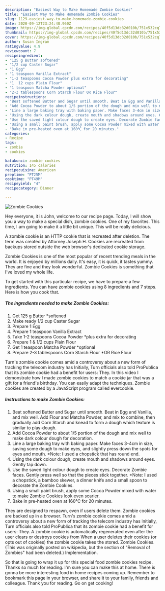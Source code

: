 ```yaml
---
description: "Easiest Way to Make Homemade Zombie Cookies"
title: "Easiest Way to Make Homemade Zombie Cookies"
slug: 1129-easiest-way-to-make-homemade-zombie-cookies
date: 2020-09-12T23:24:48.960Z
image: https://img-global.cpcdn.com/recipes/40f5d13dc32d010b/751x532cq70/zombie-cookies-recipe-main-photo.jpg
thumbnail: https://img-global.cpcdn.com/recipes/40f5d13dc32d010b/751x532cq70/zombie-cookies-recipe-main-photo.jpg
cover: https://img-global.cpcdn.com/recipes/40f5d13dc32d010b/751x532cq70/zombie-cookies-recipe-main-photo.jpg
author: Susan Ingram
ratingvalue: 4.9
reviewcount: 7
recipeingredient:
- "125 g Butter softened"
- "1/2 cup Caster Sugar"
- "1 Egg"
- "1 teaspoon Vanilla Extract"
- "1-2 teaspoons Cocoa Powder plus extra for decorating"
- "1  12 cups Plain Flour"
- "1 teaspoon Matcha Powder optional"
- "2-3 tablespoons Corn Starch Flour OR Rice Flour"
recipeinstructions:
- "Beat softened Butter and Sugar until smooth. Beat in Egg and Vanilla, and mix well. Add Flour and Matcha Powder, and mix to combine, then gradually add Corn Starch and knead to form a dough which texture is similar to play-dough."
- "Add Cocoa Powder to about 1/5 portion of the dough and mix well to make dark colour dough for decoration."
- "Line a large baking tray with baking paper. Make faces 3-4cm in size, saving some dough to make eyes, and slightly press down the spots for eyes and mouth. *Note: I used a chopstick that has round end."
- "Using the dark colour dough, create mouth and shadows around eyes. Gently tap down."
- "Use the saved light colour dough to create eyes. Decorate Zombie faces. Gently press well so that the pieces stick together. *Note: I used a chopstick, a bamboo skewer, a dinner knife and a small spoon to decorate the Zombie Cookies."
- "Using a small paint brush, apply some Cocoa Powder mixed with water to make Zombie Cookies look even scarier."
- "Bake in pre-heated oven at 160℃ for 20 minutes."
categories:
- Recipe
tags:
- zombie
- cookies

katakunci: zombie cookies 
nutrition: 145 calories
recipecuisine: American
preptime: "PT25M"
cooktime: "PT49M"
recipeyield: "4"
recipecategory: Dinner

---
```



![Zombie Cookies](https://img-global.cpcdn.com/recipes/40f5d13dc32d010b/751x532cq70/zombie-cookies-recipe-main-photo.jpg)

Hey everyone, it is John, welcome to our recipe page. Today, I will show you a way to make a special dish, zombie cookies. One of my favorites. This time, I am going to make it a little bit unique. This will be really delicious.

A zombie cookie is an HTTP cookie that is recreated after deletion. The term was created by Attorney Joseph H. Cookies are recreated from backups stored outside the web browser&#39;s dedicated cookie storage.

Zombie Cookies is one of the most popular of recent trending meals in the world. It is enjoyed by millions daily. It's easy, it is quick, it tastes yummy. They are fine and they look wonderful. Zombie Cookies is something that I've loved my whole life.


To get started with this particular recipe, we have to prepare a few ingredients. You can have zombie cookies using 8 ingredients and 7 steps. Here is how you cook that.

<!--inarticleads1-->

##### The ingredients needed to make Zombie Cookies:

1. Get 125 g Butter *softened
1. Make ready 1/2 cup Caster Sugar
1. Prepare 1 Egg
1. Prepare 1 teaspoon Vanilla Extract
1. Take 1-2 teaspoons Cocoa Powder *plus extra for decorating
1. Prepare 1 &amp; 1/2 cups Plain Flour
1. Get 1 teaspoon Matcha Powder *optional
1. Prepare 2-3 tablespoons Corn Starch Flour *OR Rice Flour


Turn&#39;s zombie cookie comes amid a controversy about a new form of tracking the telecom industry has Initially, Turn officials also told ProPublica that its zombie cookie had a benefit for users: They. In this video I demonstrate how I made zombie cookies to match a cookie jar that was a gift for a friend&#39;s birthday. You can easily adapt the techniques. Zombie cookies are created by a JavaScript program called evercookie. 

<!--inarticleads2-->

##### Instructions to make Zombie Cookies:

1. Beat softened Butter and Sugar until smooth. Beat in Egg and Vanilla, and mix well. Add Flour and Matcha Powder, and mix to combine, then gradually add Corn Starch and knead to form a dough which texture is similar to play-dough.
1. Add Cocoa Powder to about 1/5 portion of the dough and mix well to make dark colour dough for decoration.
1. Line a large baking tray with baking paper. Make faces 3-4cm in size, saving some dough to make eyes, and slightly press down the spots for eyes and mouth. *Note: I used a chopstick that has round end.
1. Using the dark colour dough, create mouth and shadows around eyes. Gently tap down.
1. Use the saved light colour dough to create eyes. Decorate Zombie faces. Gently press well so that the pieces stick together. *Note: I used a chopstick, a bamboo skewer, a dinner knife and a small spoon to decorate the Zombie Cookies.
1. Using a small paint brush, apply some Cocoa Powder mixed with water to make Zombie Cookies look even scarier.
1. Bake in pre-heated oven at 160℃ for 20 minutes.


They are designed to respawn, even if users delete them. Zombie cookies are backed up in a browser. Turn&#39;s zombie cookie comes amid a controversy about a new form of tracking the telecom industry has Initially, Turn officials also told ProPublica that its zombie cookie had a benefit for users: They. A zombie cookie is automatically regenerated even after the user clears or destroys cookies from When a user deletes their cookies (or opts out of cookies) the zombie cookie takes the stored. Zombie Cookies. (This was originally posted on wikipedia, but the section of &#34;Removal of Zombies&#34; had been deleted.) Implementation. 

So that is going to wrap it up for this special food zombie cookies recipe. Thanks so much for reading. I'm sure you can make this at home. There is gonna be more interesting food in home recipes coming up. Remember to bookmark this page in your browser, and share it to your family, friends and colleague. Thank you for reading. Go on get cooking!
